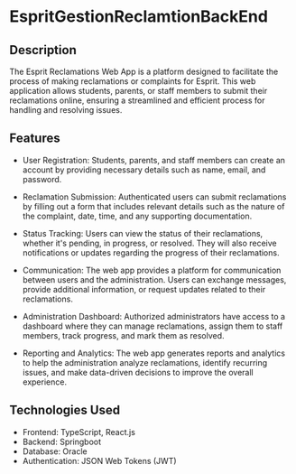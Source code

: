 # EspritGestionReclamtionBackEnd

## Description
The Esprit Reclamations Web App is a platform designed to facilitate the process of making reclamations or complaints for Esprit. This web application allows students, parents, or staff members to submit their reclamations online, ensuring a streamlined and efficient process for handling and resolving issues.

## Features

- User Registration: Students, parents, and staff members can create an account by providing necessary details such as name, email, and password.

- Reclamation Submission: Authenticated users can submit reclamations by filling out a form that includes relevant details such as the nature of the complaint, date, time, and any supporting documentation.

- Status Tracking: Users can view the status of their reclamations, whether it's pending, in progress, or resolved. They will also receive notifications or updates regarding the progress of their reclamations.

- Communication: The web app provides a platform for communication between users and the administration. Users can exchange messages, provide additional information, or request updates related to their reclamations.

- Administration Dashboard: Authorized administrators have access to a dashboard where they can manage reclamations, assign them to staff members, track progress, and mark them as resolved.

- Reporting and Analytics: The web app generates reports and analytics to help the administration analyze reclamations, identify recurring issues, and make data-driven decisions to improve the overall experience.

## Technologies Used

- Frontend: TypeScript, React.js
- Backend: Springboot
- Database: Oracle
- Authentication: JSON Web Tokens (JWT)
